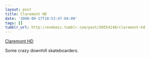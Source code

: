 ```yaml
---
layout: post
title: Claremont HD
date: '2008-09-17T10:53:47-04:00'
tags: []
tumblr_url: http://endemic.tumblr.com/post/50554148/claremont-hd
---
```

[Claremont HD](http://vimeo.com/1654340)  

Some crazy downhill skateboarders.

